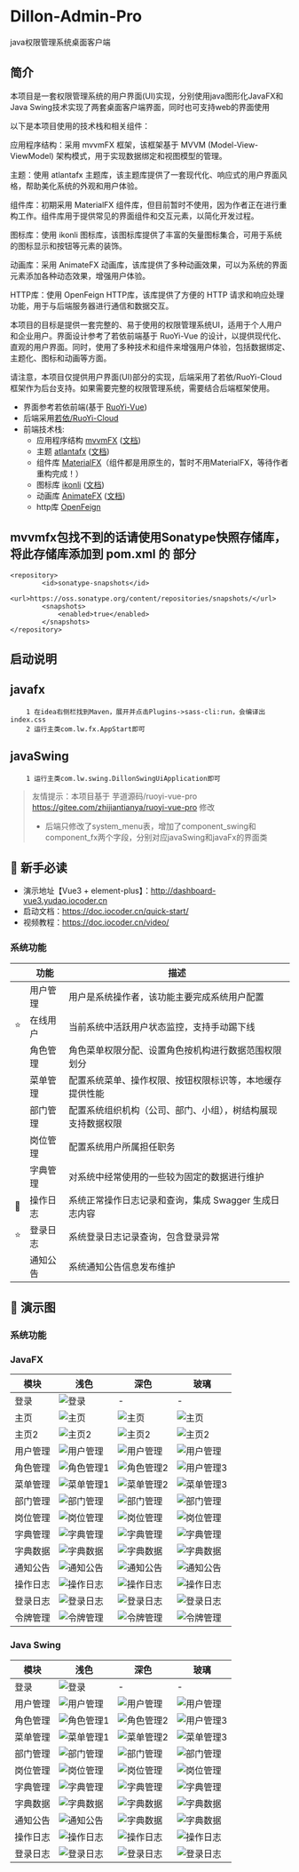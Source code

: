 

# Dillon-Admin-Pro

java权限管理系统桌面客户端

## 简介

本项目是一套权限管理系统的用户界面(UI)实现，分别使用java图形化JavaFX和Java Swing技术实现了两套桌面客户端界面，同时也可支持web的界面使用


以下是本项目使用的技术栈和相关组件：

应用程序结构：采用 mvvmFX 框架，该框架基于 MVVM (Model-View-ViewModel) 架构模式，用于实现数据绑定和视图模型的管理。

主题：使用 atlantafx 主题库，该主题库提供了一套现代化、响应式的用户界面风格，帮助美化系统的外观和用户体验。

组件库：初期采用 MaterialFX 组件库，但目前暂时不使用，因为作者正在进行重构工作。组件库用于提供常见的界面组件和交互元素，以简化开发过程。

图标库：使用 ikonli 图标库，该图标库提供了丰富的矢量图标集合，可用于系统的图标显示和按钮等元素的装饰。

动画库：采用 AnimateFX 动画库，该库提供了多种动画效果，可以为系统的界面元素添加各种动态效果，增强用户体验。

HTTP库：使用 OpenFeign HTTP库，该库提供了方便的 HTTP 请求和响应处理功能，用于与后端服务器进行通信和数据交互。

本项目的目标是提供一套完整的、易于使用的权限管理系统UI，适用于个人用户和企业用户。界面设计参考了若依前端基于 RuoYi-Vue
的设计，以提供现代化、直观的用户界面。同时，使用了多种技术和组件来增强用户体验，包括数据绑定、主题化、图标和动画等方面。

请注意，本项目仅提供用户界面(UI)部分的实现，后端采用了若依/RuoYi-Cloud 框架作为后台支持。如果需要完整的权限管理系统，需要结合后端框架使用。

* 界面参考若依前端(基于 [RuoYi-Vue](https://gitee.com/y_project/RuoYi-Vue))
* 后端采用[若依/RuoYi-Cloud](https://gitee.com/y_project/RuoYi-Cloud)
* 前端技术栈:
    * 应用程序结构 [mvvmFX](https://github.com/sialcasa/mvvmFX) ([文档](https://github.com/sialcasa/mvvmFX/wiki))
    * 主题 [atlantafx](https://github.com/mkpaz/atlantafx) ([文档](https://mkpaz.github.io/atlantafx/))
    * 组件库 [MaterialFX](https://github.com/palexdev/MaterialFX)（组件都是用原生的，暂时不用MaterialFX，等待作者重构完成！）
    * 图标库 [ikonli](https://github.com/kordamp/ikonli) ([文档](https://kordamp.org/ikonli/))
    * 动画库 [AnimateFX](https://github.com/Typhon0/AnimateFX) ([文档](https://github.com/Typhon0/AnimateFX/wiki))
    * http库 [OpenFeign](https://github.com/OpenFeign/feign)

## mvvmfx包找不到的话请使用Sonatype快照存储库，将此存储库添加到 pom.xml 的 <repositorys> 部分
```agsl
<repository>
		<id>sonatype-snapshots</id>
		<url>https://oss.sonatype.org/content/repositories/snapshots/</url>
		<snapshots>
			<enabled>true</enabled>
		</snapshots>
</repository>
```
## 启动说明

## javafx
```agsl
    1 在idea右侧栏找到Maven，展开并点击Plugins->sass-cli:run，会编译出index.css
    2 运行主类com.lw.fx.AppStart即可
```
## javaSwing
```agsl
    1 运行主类com.lw.swing.DillonSwingUiApplication即可
```

> 友情提示：本项目基于 芋道源码/ruoyi-vue-pro <https://gitee.com/zhijiantianya/ruoyi-vue-pro> 修改
>
> * 后端只修改了system_menu表，增加了component_swing和component_fx两个字段，分别对应javaSwing和javaFx的界面类


## 🐶 新手必读

* 演示地址【Vue3 + element-plus】：<http://dashboard-vue3.yudao.iocoder.cn>
* 启动文档：<https://doc.iocoder.cn/quick-start/>
* 视频教程：<https://doc.iocoder.cn/video/>

### 系统功能

|     | 功能    | 描述                              |
|-----|-------|---------------------------------|
|     | 用户管理  | 用户是系统操作者，该功能主要完成系统用户配置          |
| ⭐️  | 在线用户  | 当前系统中活跃用户状态监控，支持手动踢下线           |
|     | 角色管理  | 角色菜单权限分配、设置角色按机构进行数据范围权限划分      |
|     | 菜单管理  | 配置系统菜单、操作权限、按钮权限标识等，本地缓存提供性能    |
|     | 部门管理  | 配置系统组织机构（公司、部门、小组），树结构展现支持数据权限  |
|     | 岗位管理  | 配置系统用户所属担任职务                    |
|     | 字典管理  | 对系统中经常使用的一些较为固定的数据进行维护          |
| 🚀  | 操作日志  | 系统正常操作日志记录和查询，集成 Swagger 生成日志内容 |
| ⭐️  | 登录日志  | 系统登录日志记录查询，包含登录异常               |
|     | 通知公告  | 系统通知公告信息发布维护                    |

## 🐷 演示图

### 系统功能

### JavaFX
| 模块   | 浅色                                 | 深色                                 | 玻璃                                 |
|------|------------------------------------|------------------------------------|------------------------------------|
| 登录   | ![登录](/.image/javafx/登录.png)       | -                                  | -                                  |
| 主页   | ![主页](/.image/javafx/主页1.png)      | ![主页](/.image/javafx/主页2.png)      | ![主页](/.image/javafx/主页3.png)      | 
| 主页2  | ![主页2](/.image/javafx/主页21.png)    | ![主页2](/.image/javafx/主页22.png)    | ![主页2](/.image/javafx/主页23.png)    | 
| 用户管理 | ![用户管理](/.image/javafx/用户管理1.png)  | ![用户管理](/.image/javafx/用户管理2.png)  | ![用户管理](/.image/javafx/用户管理3.png)  | 
| 角色管理 | ![角色管理1](/.image/javafx/角色管理1.png) | ![角色管理2](/.image/javafx/角色管理2.png) | ![用户管理3](/.image/javafx/用户管理3.png) | 
| 菜单管理 | ![菜单管理1](/.image/javafx/菜单管理1.png) | ![菜单管理2](/.image/javafx/菜单管理2.png) | ![菜单管理3](/.image/javafx/菜单管理3.png) | 
| 部门管理 | ![部门管理](/.image/javafx/部门管理1.png)  | ![部门管理](/.image/javafx/部门管理2.png)  | ![部门管理](/.image/javafx/部门管理3.png)  | 
| 岗位管理 | ![岗位管理](/.image/javafx/岗位管理1.png)  | ![岗位管理](/.image/javafx/岗位管理2.png)  | ![岗位管理](/.image/javafx/岗位管理3.png)  | 
| 字典管理 | ![字典管理](/.image/javafx/字典管理1.png)  | ![字典管理](/.image/javafx/字典管理2.png)  | ![字典管理](/.image/javafx/字典管理3.png)  | 
| 字典数据 | ![字典数据](/.image/javafx/字典数据1.png)  | ![字典数据](/.image/javafx/字典数据2.png)  | ![字典数据](/.image/javafx/字典数据3.png)  | 
| 通知公告 | ![通知公告](/.image/javafx/通知公告1.png)  | ![通知公告](/.image/javafx/通知公告2.png)  | ![通知公告](/.image/javafx/通知公告3.png)  | 
| 操作日志 | ![操作日志](/.image/javafx/操作日志1.png)  | ![操作日志](/.image/javafx/操作日志2.png)  | ![操作日志](/.image/javafx/操作日志3.png)  | 
| 登录日志 | ![登录日志](/.image/javafx/登录日志1.png)  | ![登录日志](/.image/javafx/登录日志2.png)  | ![登录日志](/.image/javafx/登录日志3.png)  | 
| 令牌管理 | ![令牌管理](/.image/javafx/令牌管理1.png)  | ![令牌管理](/.image/javafx/令牌管理2.png)  | ![令牌管理](/.image/javafx/令牌管理3.png)  | 


### Java Swing
| 模块   | 浅色                                | 深色                                | 玻璃                                |
|------|-----------------------------------|-----------------------------------|-----------------------------------|
| 登录   | ![登录](/.image/swing/登录.png)       | -                                 | -                                 |
| 用户管理 | ![用户管理](/.image/swing/用户管理1.png)  | ![用户管理](/.image/swing/用户管理2.png)  | ![用户管理](/.image/swing/用户管理3.png)  | 
| 角色管理 | ![角色管理1](/.image/swing/角色管理1.png) | ![角色管理2](/.image/swing/角色管理2.png) | ![用户管理3](/.image/swing/用户管理3.png) | 
| 菜单管理 | ![菜单管理1](/.image/swing/菜单管理1.png) | ![菜单管理2](/.image/swing/菜单管理2.png) | ![菜单管理3](/.image/swing/菜单管理3.png) | 
| 部门管理 | ![部门管理](/.image/swing/部门管理1.png)  | ![部门管理](/.image/swing/部门管理2.png)  | ![部门管理](/.image/swing/部门管理3.png)  | 
| 岗位管理 | ![岗位管理](/.image/swing/岗位管理1.png)  | ![岗位管理](/.image/swing/岗位管理2.png)  | ![岗位管理](/.image/swing/岗位管理3.png)  | 
| 字典管理 | ![字典管理](/.image/swing/字典管理1.png)  | ![字典管理](/.image/swing/字典管理2.png)  | ![字典管理](/.image/swing/字典管理3.png)  | 
| 字典数据 | ![字典数据](/.image/swing/字典数据1.png)  | ![字典数据](/.image/swing/字典数据2.png)  | ![字典数据](/.image/swing/字典数据3.png)  | 
| 通知公告 | ![通知公告](/.image/swing/通知公告1.png)  | ![字典数据](/.image/swing/通知公告2.png)  | ![字典数据](/.image/swing/通知公告3.png)  | 
| 操作日志 | ![操作日志](/.image/swing/操作日志1.png)  | ![操作日志](/.image/swing/操作日志2.png)  | ![操作日志](/.image/swing/操作日志3.png)  | 
| 登录日志 | ![登录日志](/.image/swing/登录日志1.png)  | ![登录日志](/.image/swing/登录日志2.png)  | ![登录日志](/.image/swing/登录日志3.png)  | 

